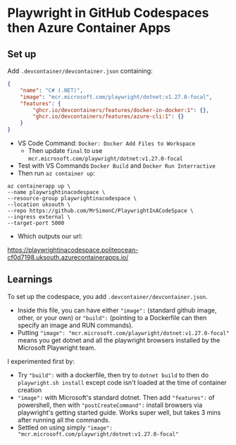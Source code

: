 # Playwright in GitHub Codespaces then Azure Container Apps

## Set up

Add `.devcontainer/devcontainer.json` containing:

```json
{
	"name": "C# (.NET)",
	"image": "mcr.microsoft.com/playwright/dotnet:v1.27.0-focal",
	"features": {
		"ghcr.io/devcontainers/features/docker-in-docker:1": {},
		"ghcr.io/devcontainers/features/azure-cli:1": {}
	}
}
```

* VS Code Command: `Docker: Docker Add Files to Workspace`
  * Then update `final` to use `mcr.microsoft.com/playwright/dotnet:v1.27.0-focal`
* Test with VS Commands `Docker Build` and `Docker Run Interractive`
* Then run `az container up`:

```shell
az containerapp up \
--name playwrightinacodespace \
--resource-group playwrightinacodespace \
--location uksouth \
--repo https://github.com/MrSimonC/PlaywrightInACodeSpace \
--ingress external \
--target-port 5000
```

* Which outputs our url:

<https://playwrightinacodespace.politeocean-cf0d7198.uksouth.azurecontainerapps.io/>


## Learnings

To set up the codespace, you add `.devcontainer/devcontainer.json`.

* Inside this file, you can have either `"image":` (standard github image, other, or your own) or `"build":` (pointing to a Dockerfile can then specify an image and RUN commands).
* Putting `"image": "mcr.microsoft.com/playwright/dotnet:v1.27.0-focal"` means you get dotnet and all the playwright browsers installed by the Microsoft Playwright team.

I experimented first by:

* Try `"build":` with a dockerfile, then try to `dotnet build` to then do `playwright.sh install` except code isn't loaded at the time of container creation
* `"image":` with Microsoft's standard dotnet. Then add `"features":` of powershell, then with `"postCreateCommand":` install browsers via playwright's getting started guide. Works super well, but takes 3 mins after running all the commands.
* Settled on using simply `"image": "mcr.microsoft.com/playwright/dotnet:v1.27.0-focal"`